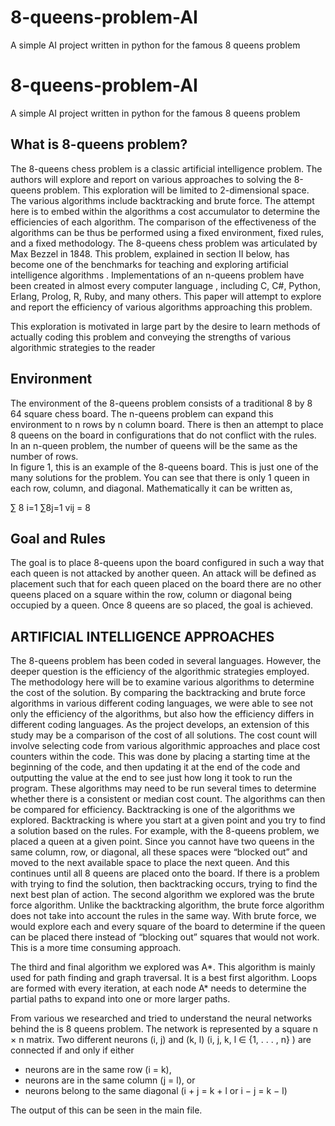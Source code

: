 # 8-queens-problem-AI
A simple AI project written in python for the famous 8 queens problem
# 8-queens-problem-AI
A simple AI project written in python for the famous 8 queens problem
## What is 8-queens problem?
The 8-queens chess problem is a classic artificial intelligence problem.  The authors will explore and report on various approaches to solving the 8-queens problem.  This exploration will be limited to 2-dimensional space.  The various algorithms include backtracking and brute force. The attempt here is to embed within the algorithms a cost accumulator to determine the efficiencies of each algorithm.  The comparison of the effectiveness of the algorithms can be thus be performed using a fixed environment, fixed rules, and a fixed methodology.
The 8-queens chess problem was articulated by Max Bezzel in 1848.  This problem, explained in section II below, has become one of the benchmarks for teaching and exploring artificial intelligence algorithms .  Implementations of an n-queens problem have been created in almost every computer language , including C, C#, Python, Erlang, Prolog, R, Ruby, and many others.  This paper will attempt to explore and report the efficiency of various algorithms approaching this problem.

This exploration is motivated in large part by the desire to learn methods of actually coding this problem and conveying the strengths of various algorithmic strategies to the reader

## Environment
The environment of the 8-queens problem consists of a traditional 8 by 8 64 square chess board.  The n-queens problem can expand this environment to n rows by n column board.  There is then an attempt to place 8 queens on the board in configurations that do not conflict with the rules.  In an n-queen problem, the number of queens will be the same as the number of rows.  
In figure 1, this is an example of the 8-queens board. This is just one of the many solutions for the problem. You can see that there is only 1 queen in each row, column, and diagonal.  Mathematically it can be written as,

∑ 8 i=1 ∑8j=1 vij = 8 

## Goal and Rules
The goal is to place 8-queens upon the board configured in such a way that each queen is not attacked by another queen.  An attack will be defined as placement such that for each queen placed on the board there are no other queens placed on a square within the row, column or diagonal being occupied by a queen.
Once 8 queens are so placed, the goal is achieved.

## ARTIFICIAL INTELLIGENCE APPROACHES
The 8-queens problem has been coded in several languages.  However, the deeper question is the efficiency of the algorithmic strategies employed.  The methodology here will be to examine various algorithms to determine the cost of the solution.  By comparing the backtracking and brute force algorithms in various different coding languages, we were able to see not only the efficiency of the algorithms, but also how the efficiency differs in different coding languages. As the project develops, an extension of this study may be a comparison of the cost of all solutions.
The cost count will involve selecting code from various algorithmic approaches and place cost counters within the code. This was done by placing a starting time at the beginning of the code, and then updating it at the end of the code and outputting the value at the end to see just how long it took to run the program. These algorithms may need to be run several times to determine whether there is a consistent or median cost count.  The algorithms can then be compared for efficiency.
Backtracking is one of the algorithms we explored. Backtracking is where you start at a given point and you try to find a solution based on the rules. For example, with the 8-queens problem, we placed a queen at a given point. Since you cannot have two queens in the same column, row, or diagonal, all these spaces were “blocked out” and moved to the next available space to place the next queen. And this continues until all 8 queens are placed onto the board. If there is a problem with trying to find the solution, then backtracking occurs, trying to find the next best plan of action. 
The second algorithm we explored was the brute force algorithm. Unlike the backtracking algorithm, the brute force algorithm does not take into account the rules in the same way. With brute force, we would explore each and every square of the board to determine if the queen can be placed there instead of “blocking out” squares that would not work. This is a more time consuming approach.

The third and final algorithm we explored was A*. This algorithm is mainly used for path finding and graph traversal. It is a best first algorithm. Loops are formed with every iteration, at each node A* needs to determine the partial paths to expand into one or more larger paths.

From various we researched and tried to understand the neural networks behind the is 8 queens problem. The network is represented by a square n × n matrix. Two different neurons        (i, j) and (k, l) (i, j, k, l ∈ {1, . . . , n} ) are connected if and only if either 
- neurons are in the same row (i = k), 
- neurons are in the same column (j = l), or 
- neurons belong to the same diagonal (i + j = k + l or i − j = k − l)


The output of this can be seen in the main file.


